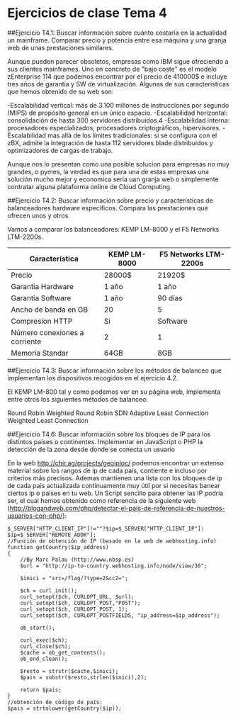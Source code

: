 # Ejercicios de clase Tema 4

##Ejercicio T4.1: Buscar información sobre cuánto costaría en la actualidad un mainframe. Comparar precio y potencia entre esa máquina y una granja web de unas prestaciones similares.

Aunque pueden parecer obsoletos, empresas como IBM sigue ofreciendo a sus clientes mainframes. Uno en concreto de "bajo coste" es el modelo zEnterprise 114 que podemos encontrar por el precio de 410000$ e incluye tres años de garantia y SW de virtualización. Algunas de sus caracteristicas que hemos obtenido de su web son:

-Escalabilidad vertical: más de 3.100 millones de instrucciones por segundo (MIPS) de propósito general en un único espacio.
-Escalabilidad horizontal: consolidación de hasta 300 servidores distribuidos.4
-Escalabilidad interna: procesadores especializados, procesadores criptográficos, hipervisores.
-Escalabilidad más allá de los límites tradicionales: si se configura con el zBX, admite la integración de hasta 112 servidores blade distribuidos y optimizadores de cargas de trabajo.

Aunque nos lo presentan como una posible solucion para empresas no muy grandes, o pymes, la verdad es que para una de estas empresas una solución mucho mejor y economica seria uan granja web o simplemente contratar alguna plataforma online de Cloud Computing. 

##Ejercicio T4.2: Buscar información sobre precio y características de balanceadores hardware específicos. Compara las prestaciones que ofrecen unos y otros.

Vamos a comparar los balanceadores: KEMP LM-8000 y el F5 Networks LTM-2200s. 

Característica| KEMP LM-8000 | F5 Networks LTM-2200s
--------------|--------------|----------------------
Precio        | 28000$       | 21920$
Garantia Hardware| 1 año | 1 año
Garantia Software| 1 año | 90 días
Ancho de banda en GB| 20 | 5
Compresion HTTP | Si | Software
Número conexiones a corriente | 2| 1
Memoria Standar | 64GB| 8GB


##Ejercicio T4.3: Buscar información sobre los métodos de balanceo que implementan los dispositivos recogidos en el ejercicio 4.2.

El KEMP LM-800 tal y como podemos ver en su página web, implementa entre otros los siguientes métodos de balanceo: 

Round Robin
Weighted Round Robin
SDN Adaptive
Least Connection
Weighted Least Connection


##Ejercicio T4.6: Buscar información sobre los bloques de IP para los distintos países o continentes. Implementar en JavaScript o PHP la detección de la zona desde donde se conecta un usuario

En la web http://chir.ag/projects/geoiploc/ podemos encontrar un extenso material sobre los rangos de ip de cada pais, contiente e incluso por criterios más precisos. Ademas mantienen una lista con los bloques de ip de cada pais actualizada continuamente muy útil por si necesitas banear ciertos ip o paises en tu web. Un Script sencillo para obtener las IP podria ser, el cual hemos obtenido como referencia de la siguiente web (http://blogandweb.com/php/detectar-el-pais-de-referencia-de-nuestros-usuarios-con-php/):

    $_SERVER["HTTP_CLIENT_IP"]!=""?$ip=$_SERVER["HTTP_CLIENT_IP"]:
    $ip=$_SERVER["REMOTE_ADDR"];
    //Función de obtención de IP (basado en la web de webhosting.info)
    function getCountry($ip_address)
    {
        //By Marc Palau (http://www.nbsp.es)
        $url = "http://ip-to-country.webhosting.info/node/view/36";

        $inici = "src=/flag/?type=2&cc2=";

        $ch = curl_init();
        curl_setopt($ch, CURLOPT_URL, $url);
        curl_setopt($ch, CURLOPT_POST,"POST");
        curl_setopt($ch, CURLOPT_POST, 1);
        curl_setopt($ch, CURLOPT_POSTFIELDS, "ip_address=$ip_address"); 

        ob_start();

        curl_exec($ch);
        curl_close($ch);    
        $cache = ob_get_contents();
        ob_end_clean();

        $resto = strstr($cache,$inici);
        $pais = substr($resto,strlen($inici),2);

        return $pais;
    }
    //obtención de código de país:
    $pais = strtolower(getCountry($ip));

